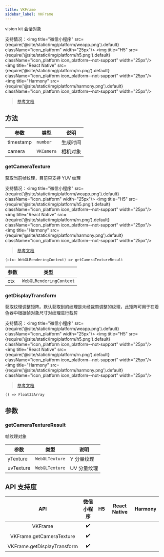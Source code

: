 ```yaml
---
title: VKFrame
sidebar_label: VKFrame
---
```


vision kit 会话对象

支持情况：<img title="微信小程序" src={require('@site/static/img/platform/weapp.png').default} className="icon_platform" width="25px"/> <img title="H5" src={require('@site/static/img/platform/h5.png').default} className="icon_platform icon_platform--not-support" width="25px"/> <img title="React Native" src={require('@site/static/img/platform/rn.png').default} className="icon_platform icon_platform--not-support" width="25px"/> <img title="Harmony" src={require('@site/static/img/platform/harmony.png').default} className="icon_platform icon_platform--not-support" width="25px"/>

> [参考文档](https://developers.weixin.qq.com/miniprogram/dev/api/ai/visionkit/VKFrame.html)

## 方法

| 参数 | 类型 | 说明 |
| --- | --- | --- |
| timestamp | `number` | 生成时间 |
| camera | `VKCamera` | 相机对象 |

### getCameraTexture

获取当前帧纹理，目前只支持 YUV 纹理

支持情况：<img title="微信小程序" src={require('@site/static/img/platform/weapp.png').default} className="icon_platform" width="25px"/> <img title="H5" src={require('@site/static/img/platform/h5.png').default} className="icon_platform icon_platform--not-support" width="25px"/> <img title="React Native" src={require('@site/static/img/platform/rn.png').default} className="icon_platform icon_platform--not-support" width="25px"/> <img title="Harmony" src={require('@site/static/img/platform/harmony.png').default} className="icon_platform icon_platform--not-support" width="25px"/>

> [参考文档](https://developers.weixin.qq.com/miniprogram/dev/api/ai/visionkit/VKFrame.getCameraTexture.html)

```tsx
(ctx: WebGLRenderingContext) => getCameraTextureResult
```

| 参数 | 类型 |
| --- | --- |
| ctx | `WebGLRenderingContext` |

### getDisplayTransform

获取纹理调整矩阵。默认获取到的纹理是未经裁剪调整的纹理，此矩阵可用于在着色器中根据帧对象尺寸对纹理进行裁剪

支持情况：<img title="微信小程序" src={require('@site/static/img/platform/weapp.png').default} className="icon_platform" width="25px"/> <img title="H5" src={require('@site/static/img/platform/h5.png').default} className="icon_platform icon_platform--not-support" width="25px"/> <img title="React Native" src={require('@site/static/img/platform/rn.png').default} className="icon_platform icon_platform--not-support" width="25px"/> <img title="Harmony" src={require('@site/static/img/platform/harmony.png').default} className="icon_platform icon_platform--not-support" width="25px"/>

> [参考文档](https://developers.weixin.qq.com/miniprogram/dev/api/ai/visionkit/VKFrame.getDisplayTransform.html)

```tsx
() => Float32Array
```

## 参数

### getCameraTextureResult

帧纹理对象

| 参数 | 类型 | 说明 |
| --- | --- | --- |
| yTexture | `WebGLTexture` | Y 分量纹理 |
| uvTexture | `WebGLTexture` | UV 分量纹理 |

## API 支持度

| API | 微信小程序 | H5 | React Native | Harmony |
| :---: | :---: | :---: | :---: | :---: |
| VKFrame | ✔️ |  |  |  |
| VKFrame.getCameraTexture | ✔️ |  |  |  |
| VKFrame.getDisplayTransform | ✔️ |  |  |  |
